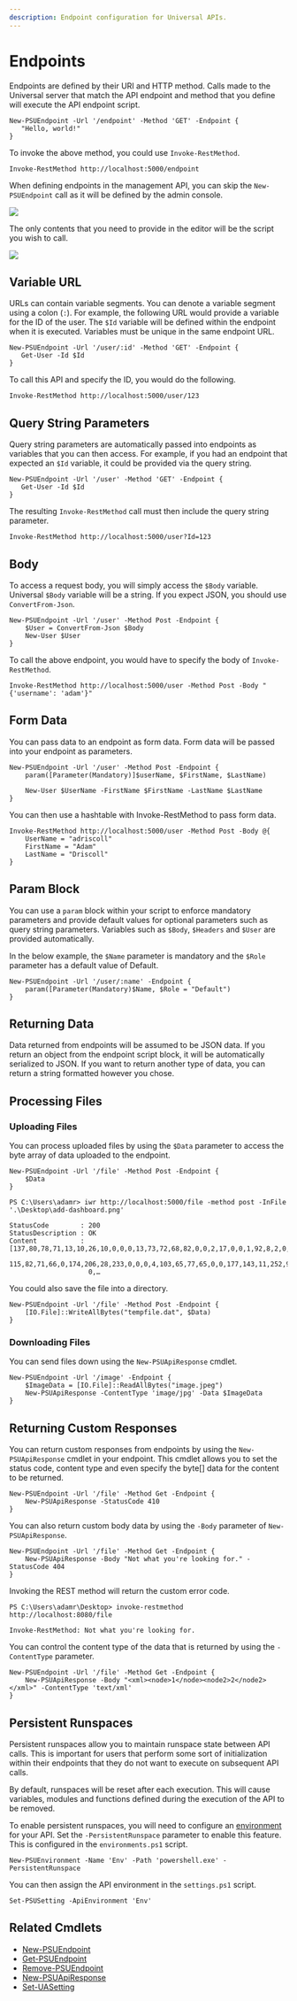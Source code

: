```yaml
---
description: Endpoint configuration for Universal APIs.
---
```


# Endpoints

Endpoints are defined by their URI and HTTP method. Calls made to the Universal server that match the API endpoint and method that you define will execute the API endpoint script.

```
New-PSUEndpoint -Url '/endpoint' -Method 'GET' -Endpoint {
   "Hello, world!"
}
```

To invoke the above method, you could use `Invoke-RestMethod`.

```
Invoke-RestMethod http://localhost:5000/endpoint
```

When defining endpoints in the management API, you can skip the `New-PSUEndpoint` call as it will be defined by the admin console.&#x20;

![](<../.gitbook/assets/image (302).png>)

The only contents that you need to provide in the editor will be the script you wish to call.&#x20;

![](<../.gitbook/assets/image (303).png>)

## Variable URL

URLs can contain variable segments. You can denote a variable segment using a colon (`:`). For example, the following URL would provide a variable for the ID of the user. The `$Id` variable will be defined within the endpoint when it is executed. Variables must be unique in the same endpoint URL.



```
New-PSUEndpoint -Url '/user/:id' -Method 'GET' -Endpoint {
   Get-User -Id $Id
}
```

To call this API and specify the ID, you would do the following.

```
Invoke-RestMethod http://localhost:5000/user/123
```

## Query String Parameters

Query string parameters are automatically passed into endpoints as variables that you can then access. For example, if you had an endpoint that expected an `$Id` variable, it could be provided via the query string.

```
New-PSUEndpoint -Url '/user' -Method 'GET' -Endpoint {
   Get-User -Id $Id
}
```

The resulting `Invoke-RestMethod` call must then include the query string parameter.

```
Invoke-RestMethod http://localhost:5000/user?Id=123
```

## Body

To access a request body, you will simply access the `$Body` variable. Universal `$Body` variable will be a string. If you expect JSON, you should use `ConvertFrom-Json`.

```
New-PSUEndpoint -Url '/user' -Method Post -Endpoint {
    $User = ConvertFrom-Json $Body 
    New-User $User
}
```

To call the above endpoint, you would have to specify the body of `Invoke-RestMethod`.

```
Invoke-RestMethod http://localhost:5000/user -Method Post -Body "{'username': 'adam'}"
```

## Form Data

You can pass data to an endpoint as form data. Form data will be passed into your endpoint as parameters.&#x20;

```
New-PSUEndpoint -Url '/user' -Method Post -Endpoint {
    param([Parameter(Mandatory)]$userName, $FirstName, $LastName)
     
    New-User $UserName -FirstName $FirstName -LastName $LastName
}
```

You can then use a hashtable with Invoke-RestMethod to pass form data.&#x20;

```
Invoke-RestMethod http://localhost:5000/user -Method Post -Body @{ 
    UserName = "adriscoll"
    FirstName = "Adam"
    LastName = "Driscoll"
}
```

## Param Block

You can use a `param` block within your script to enforce mandatory parameters and provide default values for optional parameters such as query string parameters. Variables such as `$Body`, `$Headers` and `$User` are provided automatically.

In the below example, the `$Name` parameter is mandatory and the `$Role` parameter has a default value of Default.

```
New-PSUEndpoint -Url '/user/:name' -Endpoint {
    param([Parameter(Mandatory)$Name, $Role = "Default")
}
```

## Returning Data

Data returned from endpoints will be assumed to be JSON data. If you return an object from the endpoint script block, it will be automatically serialized to JSON. If you want to return another type of data, you can return a string formatted however you chose.

## Processing Files

### Uploading Files

You can process uploaded files by using the `$Data` parameter to access the byte array of data uploaded to the endpoint.

```
New-PSUEndpoint -Url '/file' -Method Post -Endpoint {
    $Data
}

PS C:\Users\adamr> iwr http://localhost:5000/file -method post -InFile '.\Desktop\add-dashboard.png'

StatusCode        : 200
StatusDescription : OK
Content           : [137,80,78,71,13,10,26,10,0,0,0,13,73,72,68,82,0,0,2,17,0,0,1,92,8,2,0,0,0,249,210,123,106,0,0,0,1,
                    115,82,71,66,0,174,206,28,233,0,0,0,4,103,65,77,65,0,0,177,143,11,252,97,5,0,0,0,9,112,72,89,115,0,
                    0,…
```

You could also save the file into a directory.

```
New-PSUEndpoint -Url '/file' -Method Post -Endpoint {
    [IO.File]::WriteAllBytes("tempfile.dat", $Data)
}
```

### Downloading Files

You can send files down using the `New-PSUApiResponse` cmdlet.

```
New-PSUEndpoint -Url '/image' -Endpoint {
    $ImageData = [IO.File]::ReadAllBytes("image.jpeg")
    New-PSUApiResponse -ContentType 'image/jpg' -Data $ImageData
}
```

## Returning Custom Responses

You can return custom responses from endpoints by using the `New-PSUApiResponse` cmdlet in your endpoint. This cmdlet allows you to set the status code, content type and even specify the byte\[] data for the content to be returned.

```
New-PSUEndpoint -Url '/file' -Method Get -Endpoint {
    New-PSUApiResponse -StatusCode 410
}
```

You can also return custom body data by using the `-Body` parameter of `New-PSUApiResponse`.

```
New-PSUEndpoint -Url '/file' -Method Get -Endpoint {
    New-PSUApiResponse -Body "Not what you're looking for." -StatusCode 404
}
```

Invoking the REST method will return the custom error code.

```
PS C:\Users\adamr\Desktop> invoke-restmethod http://localhost:8080/file

Invoke-RestMethod: Not what you're looking for.
```

You can control the content type of the data that is returned by using the `-ContentType` parameter.

```
New-PSUEndpoint -Url '/file' -Method Get -Endpoint {
    New-PSUApiResponse -Body "<xml><node>1</node><node2>2</node2></xml>" -ContentType 'text/xml'
}
```

## Persistent Runspaces

Persistent runspaces allow you to maintain runspace state between API calls. This is important for users that perform some sort of initialization within their endpoints that they do not want to execute on subsequent API calls.

By default, runspaces will be reset after each execution. This will cause variables, modules and functions defined during the execution of the API to be removed.

To enable persistent runspaces, you will need to configure an [environment ](../config/environments.md)for your API. Set the `-PersistentRunspace` parameter to enable this feature. This is configured in the `environments.ps1` script.

```
New-PSUEnvironment -Name 'Env' -Path 'powershell.exe' -PersistentRunspace
```

You can then assign the API environment in the `settings.ps1` script.

```
Set-PSUSetting -ApiEnvironment 'Env'
```

## Related Cmdlets

* [New-PSUEndpoint](../cmdlets/Universal/New-PSUEndpoint.md)
* [Get-PSUEndpoint](../cmdlets/Universal/Get-PSUEndpoint.md)
* [Remove-PSUEndpoint](../cmdlets/Universal/Remove-PSUEndpoint.md)
* [New-PSUApiResponse](../cmdlets/Universal/New-PSUApiResponse.md)
* [Set-UASetting](../cmdlets/Universal/Set-UASetting.md)
